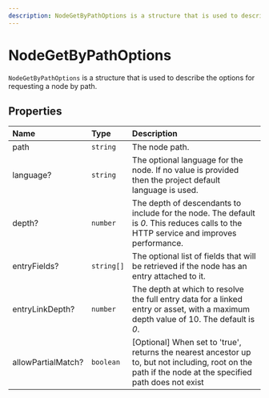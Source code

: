 ```yaml
---
description: NodeGetByPathOptions is a structure that is used to describe the options for requesting a node by path.
---
```


# NodeGetByPathOptions

`NodeGetByPathOptions` is a structure that is used to describe the options for requesting a node by path.

## Properties

| Name | Type | Description |
| :--- | :--- | :---------- |
| path | `string` | The node path. |
| language? | `string` | The optional language for the node. If no value is provided then the project default language is used. |
| depth? | `number` | The depth of descendants to include for the node. The default is *0*. This reduces calls to the HTTP service and improves performance. |
| entryFields? | `string[]` | The optional list of fields that will be retrieved if the node has an entry attached to it. |
| entryLinkDepth? | `number` |The depth at which to resolve the full entry data for a linked entry or asset, with a maximum depth value of 10. The default is *0*. |
| allowPartialMatch? | `boolean` | [Optional] When set to 'true', returns the nearest ancestor up to, but not including, root on the path if the node at the specified path does not exist |
